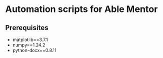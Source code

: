 # Automation scripts for Able Mentor

## Prerequisites
- matplotlib==3.7.1
- numpy==1.24.2
- python-docx==0.8.11
